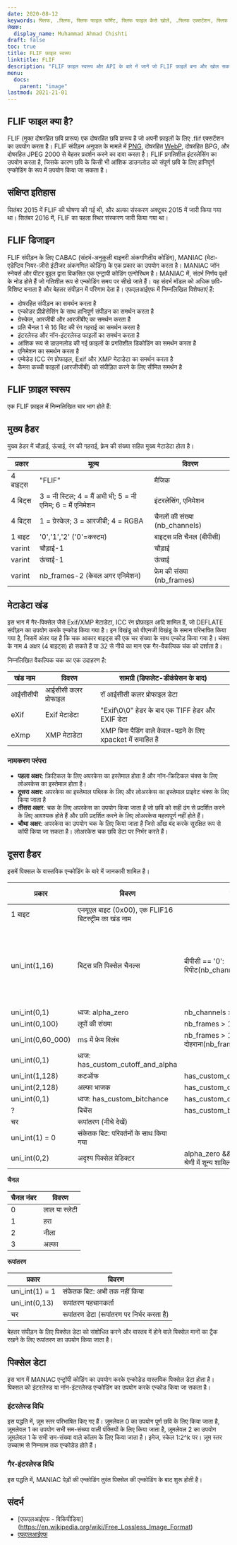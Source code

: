 ```yaml
---
date: 2020-08-12
keywords: फ्लिफ, .फ्लिफ, फ्लिफ फाइल फॉर्मेट, फ्लिफ फाइल कैसे खोलें, .फ्लिफ एक्सटेंशन, फ्लिफ एक्सटेंशन
लेखक:
  display_name: Muhammad Ahmad Chishti
draft: false
toc: true
title: FLIF फ़ाइल स्वरूप
linktitle: FLIF
description: "FLIF फ़ाइल स्वरूप और API के बारे में जानें जो FLIF फ़ाइलें बना और खोल सकते हैं।"
menu:
  docs:
    parent: "image"
lastmod: 2021-21-01
---
```


## FLIF फाइल क्या है? ##

FLIF (मुक्त दोषरहित छवि प्रारूप) एक दोषरहित छवि प्रारूप है जो अपनी फ़ाइलों के लिए .flif एक्सटेंशन का उपयोग करता है। FLIF संपीड़न अनुपात के मामले में [PNG](/hi/image/png/), दोषरहित [WebP](/hi/image/webp/), दोषरहित BPG, और दोषरहित JPEG 2000 से बेहतर प्रदर्शन करने का दावा करता है। FLIF प्रगतिशील इंटरलेसिंग का उपयोग करता है, जिसके कारण छवि के किसी भी आंशिक डाउनलोड को संपूर्ण छवि के लिए हानिपूर्ण एन्कोडिंग के रूप में उपयोग किया जा सकता है।

## संक्षिप्त इतिहास ##

सितंबर 2015 में FLIF की घोषणा की गई थी, और अल्फा संस्करण अक्टूबर 2015 में जारी किया गया था। सितंबर 2016 में, FLIF का पहला स्थिर संस्करण जारी किया गया था।

## FLIF डिजाइन ##

FLIF संपीड़न के लिए CABAC (संदर्भ-अनुकूली बाइनरी अंकगणितीय कोडिंग), MANIAC (मेटा-एडेप्टिव नियर-ज़ीरो इंटीजर अंकगणित कोडिंग) के एक प्रकार का उपयोग करता है। MANIAC जॉन स्नेयर्स और पीटर वुइल द्वारा विकसित एक एन्ट्रापी कोडिंग एल्गोरिथम है। MANIAC में, संदर्भ निर्णय वृक्षों के नोड होते हैं जो गतिशील रूप से एन्कोडिंग समय पर सीखे जाते हैं। यह संदर्भ मॉडल को अधिक छवि-विशिष्ट बनाता है और बेहतर संपीड़न में परिणाम देता है। एफएलआईएफ में निम्नलिखित विशेषताएं हैं:

- दोषरहित संपीड़न का समर्थन करता है
- एन्कोडर प्रीप्रोसेसिंग के साथ हानिपूर्ण संपीड़न का समर्थन करता है
- ग्रेस्केल, आरजीबी और आरजीबीए का समर्थन करता है
- प्रति चैनल 1 से 16 बिट की रंग गहराई का समर्थन करता है
- इंटरलेस्ड और नॉन-इंटरलेस्ड फाइलों का समर्थन करता है
- आंशिक रूप से डाउनलोड की गई फ़ाइलों के प्रगतिशील डिकोडिंग का समर्थन करता है
- एनिमेशन का समर्थन करता है
- एम्बेडेड ICC रंग प्रोफाइल, Exif और XMP मेटाडेटा का समर्थन करता है
- कैमरा कच्ची फाइलों (आरजीजीबी) को संपीड़ित करने के लिए सीमित समर्थन है

## FLIF फ़ाइल स्वरूप ##

एक FLIF फ़ाइल में निम्नलिखित चार भाग होते हैं:

## मुख्य हैडर ##

मुख्य हेडर में चौड़ाई, ऊंचाई, रंग की गहराई, फ़्रेम की संख्या सहित मुख्य मेटाडेटा होता है।

|प्रकार|मूल्य|विवरण|
|---|---|---|
|4 बाइट्स|"FLIF"|मैजिक|
|4 बिट्स|3 = नी स्टिल; 4 = मैं अभी भी; 5 = नी एनिम; 6 = मैं एनिमेशन|इंटरलेसिंग, एनिमेशन|
|4 बिट्स|1 = ग्रेस्केल; 3 = आरजीबी; 4 = RGBA|चैनलों की संख्या (nb_channels)|
|1 बाइट|'0','1','2' ('0'=कस्टम)|बाइट्स प्रति चैनल (बीपीसी)|
|varint|चौड़ाई-1|चौड़ाई|
|varint|ऊंचाई-1|ऊंचाई|
|varint|nb_frames-2 (केवल अगर एनिमेशन)|फ्रेम की संख्या (nb_frames)|

## मेटाडेटा खंड ##

इस भाग में गैर-पिक्सेल जैसे Exif/XMP मेटाडेटा, ICC रंग प्रोफ़ाइल आदि शामिल हैं, जो DEFLATE संपीड़न का उपयोग करके एन्कोड किया गया है। इन विखंडू को पीएनजी विखंडू के समान परिभाषित किया गया है, जिसमें अंतर यह है कि चक आकार बाइट्स की एक चर संख्या के साथ एन्कोड किया गया है। चंक्स के नाम 4 अक्षर (4 बाइट्स) हो सकते हैं या 32 से नीचे का मान एक गैर-वैकल्पिक चंक को दर्शाता है।

निम्नलिखित वैकल्पिक चक का एक उदाहरण है:

|खंड नाम|विवरण|सामग्री (डिफलेट-डीकंप्रेसन के बाद)|
|---|---|---|
|आईसीसीपी|आईसीसी कलर प्रोफाइल|रॉ आईसीसी कलर प्रोफाइल डेटा|
|eXif|Exif मेटाडेटा|"Exif\0\0" हेडर के बाद एक TIFF हेडर और EXIF डेटा|
|eXmp|XMP मेटाडेटा|XMP बिना पैडिंग वाले केवल-पढ़ने के लिए xpacket में समाहित है|

### नामकरण परंपरा ###

- **पहला अक्षर**: क्रिटिकल के लिए अपरकेस का इस्तेमाल होता है और नॉन-क्रिटिकल चंक्स के लिए लोअरकेस का इस्तेमाल होता है।
- **दूसरा अक्षर**: अपरकेस का इस्तेमाल पब्लिक के लिए और लोअरकेस का इस्तेमाल प्राइवेट चंक्स के लिए किया जाता है
- **तीसरा अक्षर**: चक के लिए अपरकेस का उपयोग किया जाता है जो छवि को सही ढंग से प्रदर्शित करने के लिए आवश्यक होते हैं और छवि प्रदर्शित करने के लिए लोअरकेस महत्वपूर्ण नहीं होते हैं।
- **चौथा अक्षर**: अपरकेस का उपयोग चक के लिए किया जाता है जिसे आँख बंद करके सुरक्षित रूप से कॉपी किया जा सकता है। लोअरकेस चक छवि डेटा पर निर्भर करते हैं।

## दूसरा हैडर ##

इसमें पिक्सल के वास्तविक एन्कोडिंग के बारे में जानकारी शामिल है।

|प्रकार|विवरण|शर्त|डिफ़ॉल्ट मान|
|---|---|---|---|
|1 बाइट|एनयूएल बाइट (0x00), एक FLIF16 बिटस्ट्रीम का खंड नाम||
|uni_int(1,16)|बिट्स प्रति पिक्सेल चैनल्स|बीपीसी == '0': रिपीट(nb_channels)|8 अगर बीपीसी == '1', 16 अगर बीपीसी == '2'|
|uni_int(0,1)|ध्वज: alpha_zero|nb_channels > 3|0|
|uni_int(0,100)|लूपों की संख्या|nb_frames > 1||
|uni_int(0,60_000)|ms में फ्रेम विलंब|nb_frames > 1: दोहराना(nb_frames)|
|uni_int(0,1)|ध्वज: has_custom_cutoff_and_alpha|||
|uni_int(1,128)|कटऑफ|has_custom_cutoff_and_alpha|2|
|uni_int(2,128)|अल्फा भाजक|has_custom_cutoff_and_alpha|19|
|uni_int(0,1)|ध्वज: has_custom_bitchance|has_custom_cutoff_and_alpha|0|
|?|बिचेंस|has_custom_bitchance||
|चर|रूपांतरण (नीचे देखें)|||
|uni_int(1) = 0|संकेतक बिट: परिवर्तनों के साथ किया गया|||
|uni_int(0,2)|अदृश्य पिक्सेल प्रेडिक्टर|alpha_zero && इंटरलेस्ड && अल्फा श्रेणी में शून्य शामिल है||

**चैनल**

|चैनल नंबर|विवरण|
|---|----|
|0|लाल या स्लेटी|
|1|हरा|
|2|नीला|
|3|अल्फा|

**रूपांतरण**

|प्रकार|विवरण|
|---|---|
|uni_int(1) = 1|संकेतक बिट: अभी तक नहीं किया|
|uni_int(0,13)|रूपांतरण पहचानकर्ता|
|चर|रूपांतरण डेटा (रूपांतरण पर निर्भर करता है)|

बेहतर संपीड़न के लिए पिक्सेल डेटा को संशोधित करने और वास्तव में होने वाले पिक्सेल मानों का ट्रैक रखने के लिए रूपांतरण का उपयोग किया जाता है।

## पिक्सेल डेटा ##

इस भाग में MANIAC एन्ट्रॉपी कोडिंग का उपयोग करके एन्कोडेड वास्तविक पिक्सेल डेटा होता है। पिक्सल को इंटरलेस्ड या नॉन-इंटरलेस्ड एन्कोडिंग का उपयोग करके एन्कोड किया जा सकता है।

### इंटरलेस्ड विधि ###

इस पद्धति में, ज़ूम स्तर परिभाषित किए गए हैं। ज़ूमलेवल 0 का उपयोग पूर्ण छवि के लिए किया जाता है, ज़ूमलेवल 1 का उपयोग सभी सम-संख्या वाली पंक्तियों के लिए किया जाता है, ज़ूमलेवल 2 का उपयोग ज़ूमलेवल 1 के सभी सम-संख्या वाले कॉलम के लिए किया जाता है। इमेज, स्केल 1:2^k पर। ज़ूम स्तर उच्चतम से निम्नतम तक एन्कोडेड होते हैं।

### गैर-इंटरलेस्ड विधि ###

इस पद्धति में, MANIAC पेड़ों की एन्कोडिंग तुरंत पिक्सेल की एन्कोडिंग के बाद शुरू होती है।

## संदर्भ ##

- [एफएलआईएफ - विकिपीडिया] (https://en.wikipedia.org/wiki/Free_Lossless_Image_Format)
- [एफएलआईएफ](http://flif.info/)

